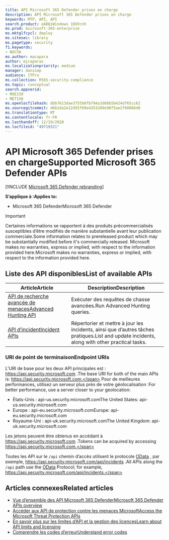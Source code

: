 ```yaml
---
title: API Microsoft 365 Defender prises en charge
description: API Microsoft 365 Defender prises en charge
keywords: MTP, API, API
search.product: eADQiWindows 10XVcnh
ms.prod: microsoft-365-enterprise
ms.mktglfcycl: deploy
ms.sitesec: library
ms.pagetype: security
f1.keywords:
- NOCSH
ms.author: macapara
author: mjcaparas
ms.localizationpriority: medium
manager: dansimp
audience: ITPro
ms.collection: M365-security-compliance
ms.topic: conceptual
search.appverid:
- MOE150
- MET150
ms.openlocfilehash: dbb7613dae3755b0fb794a3d68b5b424d765cc62
ms.sourcegitcommit: d6b1da2e12d55f69e4353289e90f5ae2f60066d0
ms.translationtype: MT
ms.contentlocale: fr-FR
ms.lasthandoff: 12/19/2020
ms.locfileid: "49719321"
---
```

# <a name="supported-microsoft-365-defender-apis"></a><span data-ttu-id="80b8d-104">API Microsoft 365 Defender prises en charge</span><span class="sxs-lookup"><span data-stu-id="80b8d-104">Supported Microsoft 365 Defender APIs</span></span> 

[!INCLUDE [Microsoft 365 Defender rebranding](../includes/microsoft-defender.md)]

<span data-ttu-id="80b8d-105">**S’applique à :**</span><span class="sxs-lookup"><span data-stu-id="80b8d-105">**Applies to:**</span></span>
- <span data-ttu-id="80b8d-106">Microsoft 365 Defender</span><span class="sxs-lookup"><span data-stu-id="80b8d-106">Microsoft 365 Defender</span></span>

> [!IMPORTANT]
> <span data-ttu-id="80b8d-107">Certaines informations se rapportent à des produits précommercialisés susceptibles d’être modifiés de manière substantielle avant leur publication commerciale.</span><span class="sxs-lookup"><span data-stu-id="80b8d-107">Some information relates to prereleased product which may be substantially modified before it's commercially released.</span></span> <span data-ttu-id="80b8d-108">Microsoft makes no warranties, express or implied, with respect to the information provided here.</span><span class="sxs-lookup"><span data-stu-id="80b8d-108">Microsoft makes no warranties, express or implied, with respect to the information provided here.</span></span>

## <a name="list-of-available-apis"></a><span data-ttu-id="80b8d-109">Liste des API disponibles</span><span class="sxs-lookup"><span data-stu-id="80b8d-109">List of available APIs</span></span>

<span data-ttu-id="80b8d-110">Article</span><span class="sxs-lookup"><span data-stu-id="80b8d-110">Article</span></span> | <span data-ttu-id="80b8d-111">Description</span><span class="sxs-lookup"><span data-stu-id="80b8d-111">Description</span></span>
-|-
[<span data-ttu-id="80b8d-112">API de recherche avancée de menaces</span><span class="sxs-lookup"><span data-stu-id="80b8d-112">Advanced Hunting API</span></span>](api-advanced-hunting.md) | <span data-ttu-id="80b8d-113">Exécuter des requêtes de chasse avancées.</span><span class="sxs-lookup"><span data-stu-id="80b8d-113">Run Advanced Hunting queries.</span></span>
[<span data-ttu-id="80b8d-114">API d’incident</span><span class="sxs-lookup"><span data-stu-id="80b8d-114">Incident APIs</span></span>](api-incident.md) | <span data-ttu-id="80b8d-115">Répertorier et mettre à jour les incidents, ainsi que d’autres tâches pratiques.</span><span class="sxs-lookup"><span data-stu-id="80b8d-115">List and update incidents, along with other practical tasks.</span></span>

### <a name="endpoint-uris"></a><span data-ttu-id="80b8d-116">URI de point de terminaison</span><span class="sxs-lookup"><span data-stu-id="80b8d-116">Endpoint URIs</span></span>

<span data-ttu-id="80b8d-117">L’URI de base pour les deux API principales est : https://api.security.microsoft.com .</span><span class="sxs-lookup"><span data-stu-id="80b8d-117">The base URI for both of the main APIs is: https://api.security.microsoft.com.</span></span> <span data-ttu-id="80b8d-118">Pour de meilleures performances, utilisez un serveur plus près de votre géolocalisation :</span><span class="sxs-lookup"><span data-stu-id="80b8d-118">For better performance, use a server closer to your geolocation:</span></span>

- <span data-ttu-id="80b8d-119">États-Unis : api-us.security.microsoft.com</span><span class="sxs-lookup"><span data-stu-id="80b8d-119">The United States: api-us.security.microsoft.com</span></span>
- <span data-ttu-id="80b8d-120">Europe : api-eu.security.microsoft.com</span><span class="sxs-lookup"><span data-stu-id="80b8d-120">Europe: api-eu.security.microsoft.com</span></span>
- <span data-ttu-id="80b8d-121">Royaume-Uni : api-uk.security.microsoft.com</span><span class="sxs-lookup"><span data-stu-id="80b8d-121">The United Kingdom: api-uk.security.microsoft.com</span></span>

<span data-ttu-id="80b8d-122">Les jetons peuvent être obtenus en accédant à https://api.security.microsoft.com .</span><span class="sxs-lookup"><span data-stu-id="80b8d-122">Tokens can be acquired by accessing https://api.security.microsoft.com.</span></span>

<span data-ttu-id="80b8d-123">Toutes les API sur le `/api` chemin d’accès utilisent le protocole [OData](https://docs.microsoft.com/odata/overview) , par exemple, https://api.security.microsoft.com/api/incidents .</span><span class="sxs-lookup"><span data-stu-id="80b8d-123">All APIs along the `/api` path use the [OData](https://docs.microsoft.com/odata/overview) Protocol; for example, https://api.security.microsoft.com/api/incidents.</span></span>

## <a name="related-articles"></a><span data-ttu-id="80b8d-124">Articles connexes</span><span class="sxs-lookup"><span data-stu-id="80b8d-124">Related articles</span></span>

- [<span data-ttu-id="80b8d-125">Vue d’ensemble des API Microsoft 365 Defender</span><span class="sxs-lookup"><span data-stu-id="80b8d-125">Microsoft 365 Defender APIs overview</span></span>](api-overview.md)
- [<span data-ttu-id="80b8d-126">Accéder aux API de protection contre les menaces Microsoft</span><span class="sxs-lookup"><span data-stu-id="80b8d-126">Access the Microsoft Threat Protection APIs</span></span>](api-access.md)
- [<span data-ttu-id="80b8d-127">En savoir plus sur les limites d’API et la gestion des licences</span><span class="sxs-lookup"><span data-stu-id="80b8d-127">Learn about API limits and licensing</span></span>](api-terms.md)
- [<span data-ttu-id="80b8d-128">Comprendre les codes d’erreur</span><span class="sxs-lookup"><span data-stu-id="80b8d-128">Understand error codes</span></span>](api-error-codes.md)
